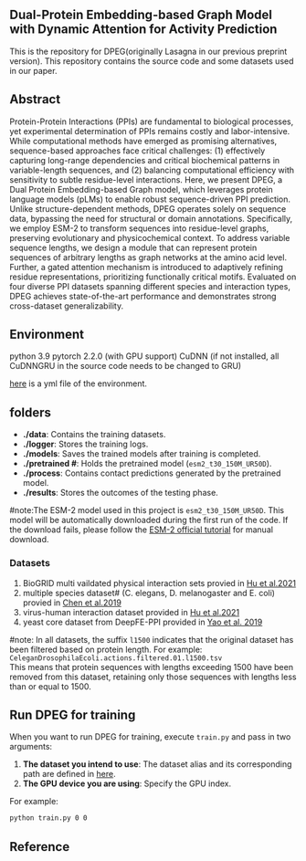 ## Dual-Protein Embedding-based Graph Model with Dynamic Attention for Activity Prediction

This is the repository for DPEG(originally Lasagna in our previous preprint version).
This repository contains the source code and some datasets used in our paper.

## Abstract

Protein-Protein Interactions (PPIs) are fundamental to biological processes, yet experimental determination of PPIs
remains costly and labor-intensive. While computational methods have emerged as promising alternatives, sequence-based
approaches face critical challenges: (1) effectively capturing long-range dependencies and critical biochemical patterns
in variable-length sequences, and (2) balancing computational efficiency with sensitivity to subtle residue-level
interactions. Here, we present DPEG, a Dual Protein Embedding-based Graph model, which leverages protein language
models (pLMs) to enable robust sequence-driven PPI prediction. Unlike structure-dependent methods, DPEG operates solely
on sequence data, bypassing the need for structural or domain annotations. Specifically, we employ ESM-2 to transform
sequences into residue-level graphs, preserving evolutionary and physicochemical context. To address variable sequence
lengths, we design a module that can represent protein sequences of arbitrary lengths as graph networks at the amino
acid level. Further, a gated attention mechanism is introduced to adaptively refining residue representations,
prioritizing functionally critical motifs. Evaluated on four diverse PPI datasets spanning different species and
interaction types, DPEG achieves state-of-the-art performance and demonstrates strong cross-dataset generalizability.

## Environment

python 3.9
pytorch 2.2.0 (with GPU support)
CuDNN (if not installed, all CuDNNGRU in the source code needs to be
changed to GRU)

[here](https://github.com/Bio-Joint-Lab/DPEG/blob/main/environment/ppi.yaml) is a yml file of the environment.

## folders
- **./data**: Contains the training datasets.
- **./logger**: Stores the training logs.
- **./models**: Saves the trained models after training is completed.
- **./pretrained #**: Holds the pretrained model (`esm2_t30_150M_UR50D`).
- **./process**: Contains contact predictions generated by the pretrained model.
- **./results**: Stores the outcomes of the testing phase.

#note:The ESM-2 model used in this project is `esm2_t30_150M_UR50D`. This model will be automatically downloaded during the
first run of the code. If the download fails, please follow
the [ESM-2 official tutorial](https://github.com/facebookresearch/esm) for manual download.


### Datasets
1. BioGRID multi vaildated physical interaction sets provied in [Hu et al.2021](https://academic.oup.com/bioinformatics/article/38/3/694/6409848) 
2. multiple species dataset# (C. elegans, D. melanogaster and E. coli) provied in [Chen et al.2019](https://doi.org/10.1093/bioinformatics/btz328)
3. virus-human interaction dataset provided in [Hu et al.2021](https://academic.oup.com/bioinformatics/article/38/3/694/6409848)
4. yeast core dataset from DeepFE-PPI provided in [Yao et al. 2019](https://peerj.com/articles/7126)

#note: In all datasets, the suffix `l1500` indicates that the original dataset has been filtered based on protein length. For example:
`CeleganDrosophilaEcoli.actions.filtered.01.l1500.tsv`  
This means that protein sequences with lengths exceeding 1500 have been removed from this dataset, retaining only those sequences with lengths less than or equal to 1500.

## Run DPEG for training

When you want to run DPEG for training, execute `train.py` and pass in two arguments:  
1. **The dataset you intend to use**: The dataset alias and its corresponding path are defined in [here](https://github.com/Bio-Joint-Lab/DPEG/blob/main/data_file_path.json).  
2. **The GPU device you are using**: Specify the GPU index.  

For example:  
```bash  
python train.py 0 0  
```
## Reference
